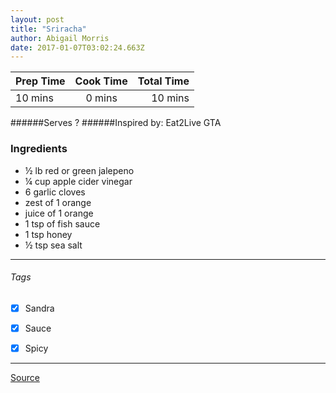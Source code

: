 ```yaml
---
layout: post
title: "Sriracha"
author: Abigail Morris
date: 2017-01-07T03:02:24.663Z
---
```


| Prep Time  | Cook Time    | Total Time  |
| ---------- |:------------:| -----------:|
| 10 mins    | 0 mins      | 10 mins     |


######Serves ?
######Inspired by: Eat2Live GTA

### Ingredients

* ½ lb red or green jalepeno
* ¼ cup apple cider vinegar
* 6 garlic cloves
* zest of 1 orange
* juice of 1 orange
* 1 tsp of fish sauce
* 1 tsp honey
* ½ tsp sea salt


---

###### Tags
- [x] Sandra
- [x] Sauce
- [x] Spicy


---

[Source](www.eat2livegta.com)

